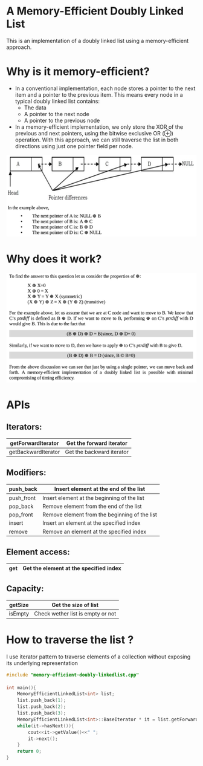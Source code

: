 # A Memory-Efficient Doubly Linked List

This is an implementation of a doubly linked list using a memory-efficient approach.

# Why is it memory-efficient?

- In a conventional implementation, each node stores a pointer to the next item and a pointer to the previous item.
This means every node in a typical doubly linked list contains:
  - The data
  - A pointer to the next node
  - A pointer to the previous node
- In a memory-efficient implementation, we only store the XOR of the previous and next pointers, using the bitwise exclusive OR (⊕) operation.
With this approach, we can still traverse the list in both directions using just one pointer field per node.

![list](images/list.png)

# Why does it work?

![why does it work ?](images/work.png)

# APIs

## Iterators:
| getForwardIterator | Get the forward iterator |
|---| --- |
| getBackwardIterator | Get the backward iterator |

## Modifiers:

| push_back | Insert element at the end of the list |
|---| --- |
| push_front | Insert element at the beginning of the list |
| pop_back | Remove element from the end of the list |
| pop_front | Remove element from the beginning of the list |
| insert | Insert an element at the specified index |
| remove | Remove an element at the specified index |

## Element access:
| get | Get the element at the specified index|
|---| --- |

## Capacity:
| getSize | Get the size of list |
|---| --- |
| isEmpty | Check wether list is empty or not | 

# How to traverse the list ?

I use iterator pattern to traverse elements of a collection without exposing its underlying representation

```c++
#include "memory-efficient-doubly-linkedlist.cpp"

int main(){
    MemoryEfficientLinkedList<int> list;
    list.push_back(1);
    list.push_back(2);
    list.push_back(3);
    MemoryEfficientLinkedList<int>::BaseIterator * it = list.getForwardIterator();
    while(it->hasNext()){
        cout<<it->getValue()<<" ";
        it->next();
    }
    return 0;
}
```
